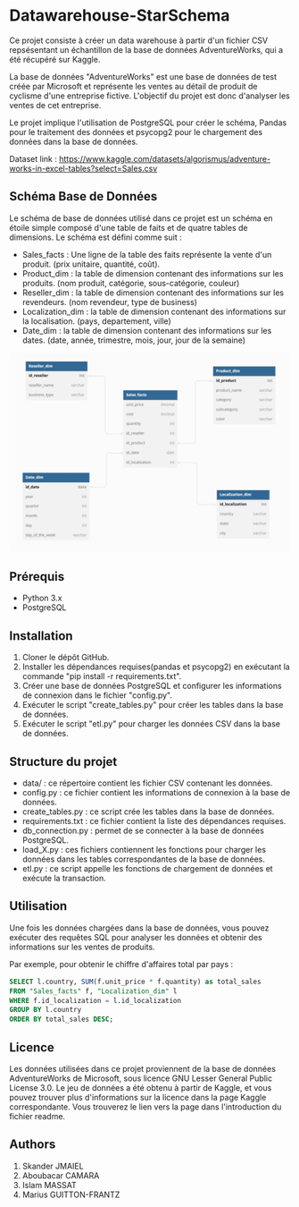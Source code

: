 # Datawarehouse-StarSchema


Ce projet consiste à créer un data warehouse à partir d'un fichier CSV repsésentant un échantillon de la base de données AdventureWorks, qui a été récupéré sur Kaggle.

La base de données "AdventureWorks" est une base de données de test créée par Microsoft et représente les ventes au détail de produit de cyclisme d'une entreprise fictive. L'objectif du projet est donc d'analyser les ventes de cet entreprise.

Le projet implique l'utilisation de PostgreSQL pour créer le schéma, Pandas pour le traitement des données et psycopg2 pour le chargement des données dans la base de données.

Dataset link : https://www.kaggle.com/datasets/algorismus/adventure-works-in-excel-tables?select=Sales.csv





## Schéma  Base de Données


Le schéma de base de données utilisé dans ce projet est un schéma en étoile simple composé d'une table de faits et de quatre tables de dimensions. Le schéma est défini comme suit :

- Sales_facts : Une ligne de la table des faits représente la vente d'un produit. (prix unitaire, quantité, coût).
- Product_dim : la table de dimension contenant des informations sur les produits. (nom produit, catégorie, sous-catégorie, couleur)
- Reseller_dim : la table de dimension contenant des informations sur les revendeurs. (nom revendeur, type de business)
- Localization_dim : la table de dimension contenant des informations sur la localisation. (pays, departement, ville)
- Date_dim : la table de dimension contenant des informations sur les dates. (date, année, trimestre, mois, jour, jour de la semaine)





<img src="schema.jpg"  width="800">




## Prérequis

- Python 3.x
- PostgreSQL

## Installation

1. Cloner le dépôt GitHub. 
2. Installer les dépendances requises(pandas et psycopg2) en exécutant la commande "pip install -r requirements.txt".
3. Créer une base de données PostgreSQL et configurer les informations de connexion dans le fichier "config.py".
4. Exécuter le script "create_tables.py" pour créer les tables dans la base de données.
5. Exécuter le script "etl.py" pour charger les données CSV dans la base de données.

## Structure du projet

- data/ : ce répertoire contient les fichier CSV contenant les données.
- config.py : ce fichier contient les informations de connexion à la base de données.
- create_tables.py : ce script crée les tables dans la base de données.
- requirements.txt : ce fichier contient la liste des dépendances requises.
- db_connection.py : permet de se connecter à la base de données PostgreSQL.
- load_X.py : ces fichiers contiennent les fonctions pour charger les données dans les tables correspondantes de la base de données.
- etl.py : ce script appelle les fonctions de chargement de données et exécute la transaction.

## Utilisation

Une fois les données chargées dans la base de données, vous pouvez exécuter des requêtes SQL pour analyser les données et obtenir des informations sur les ventes de produits.

Par exemple, pour obtenir le chiffre d'affaires total par pays :

```sql
SELECT l.country, SUM(f.unit_price * f.quantity) as total_sales
FROM "Sales_facts" f, "Localization_dim" l
WHERE f.id_localization = l.id_localization
GROUP BY l.country
ORDER BY total_sales DESC;

```
## Licence 

Les données utilisées dans ce projet proviennent de la base de données AdventureWorks de Microsoft, sous licence GNU Lesser General Public License 3.0. Le jeu de données a été obtenu à partir de Kaggle, et vous pouvez trouver plus d'informations sur la licence dans la page Kaggle correspondante. Vous trouverez le lien vers la page dans l'introduction du fichier readme.

## Authors

1. Skander JMAIEL
2. Aboubacar CAMARA
3. Islam MASSAT
4. Marius GUITTON-FRANTZ
